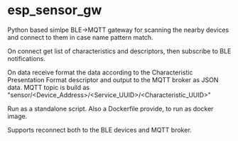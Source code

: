 # esp_sensor_gw

Python based simlpe BLE->MQTT gateway for scanning the nearby devices and connect to them in case name pattern match.

On connect get list of characteristics and descriptors, then subscribe to BLE notifications.

On data receive format the data according to the Characteristic Presentation Format descriptor and output to the MQTT broker as JSON data.
MQTT topic is build as "sensor/<Device_Address>/<Service_UUID>/<Characteristic_UUID>"

Run as a standalone script. Also a Dockerfile provide, to run as docker image.

Supports reconnect both to the BLE devices and MQTT broker. 
